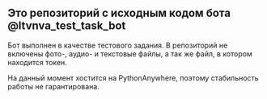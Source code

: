 ## Это репозиторий с исходным кодом бота @ltvnva_test_task_bot

Бот выполнен в качестве тестового задания. В репозиторий не включены фото-, аудио- и текстовые файлы, а так же файл, в котором находится токен.

На данный момент хостится на PythonAnywhere, поэтому стабильность работы не гарантирована.